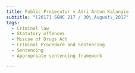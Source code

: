 ```yaml
---
title: Public Prosecutor v Adri Anton Kalangie 
subtitle: "[2017] SGHC 217 / 30\_August\_2017"
tags:
  - Criminal law
  - Statutory offences
  - Misuse of Drugs Act
  - Criminal Procedure and Sentencing
  - Sentencing
  - Appropriate sentencing framework

---
```


